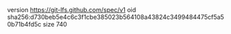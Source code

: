 version https://git-lfs.github.com/spec/v1
oid sha256:d730beb5e4c6c3f1cbe385023b564108a43824c3499484475cf5a50b71b4fd5c
size 740
